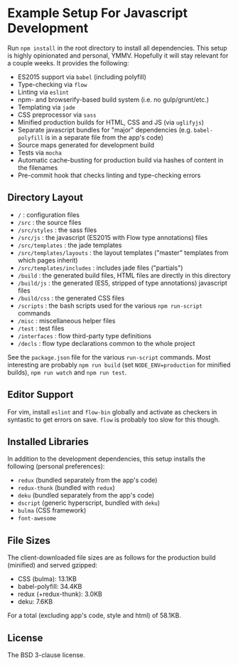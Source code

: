 # Example Setup For Javascript Development

Run `npm install` in the root directory to install all dependencies. This setup is highly opinionated and personal, YMMV. Hopefully it will stay relevant for a couple weeks. It provides the following:

* ES2015 support via `babel` (including polyfill)
* Type-checking via `flow`
* Linting via `eslint`
* npm- and browserify-based build system (i.e. no gulp/grunt/etc.)
* Templating via `jade`
* CSS preprocessor via `sass`
* Minified production builds for HTML, CSS and JS (via `uglifyjs`)
* Separate javascript bundles for "major" dependencies (e.g. `babel-polyfill` is in a separate file from the app's code)
* Source maps generated for development build
* Tests via `mocha`
* Automatic cache-busting for production build via hashes of content in the filenames
* Pre-commit hook that checks linting and type-checking errors

## Directory Layout

- `/` : configuration files
- `/src` : the source files
- `/src/styles` : the sass files
- `/src/js` : the javascript (ES2015 with Flow type annotations) files
- `/src/templates` : the jade templates
- `/src/templates/layouts` : the layout templates ("master" templates from which pages inherit)
- `/src/templates/includes` : includes jade files ("partials")
- `/build` : the generated build files, HTML files are directly in this directory
- `/build/js` : the generated (ES5, stripped of type annotations) javascript files
- `/build/css` : the generated CSS files
- `/scripts` : the bash scripts used for the various `npm run-script` commands
- `/misc` : miscellaneous helper files
- `/test` : test files
- `/interfaces` : flow third-party type definitions
- `/decls` : flow type declarations common to the whole project

See the `package.json` file for the various `run-script` commands. Most interesting are probably `npm run build` (set `NODE_ENV=production` for minified builds), `npm run watch` and `npm run test`.

## Editor Support

For vim, install `eslint` and `flow-bin` globally and activate as checkers in syntastic to get errors on save. `flow` is probably too slow for this though.

## Installed Libraries

In addition to the development dependencies, this setup installs the following (personal preferences):

* `redux` (bundled separately from the app's code)
* `redux-thunk` (bundled with `redux`)
* `deku` (bundled separately from the app's code)
* `dscript` (generic hyperscript, bundled with `deku`)
* `bulma` (CSS framework)
* `font-awesome`

## File Sizes

The client-downloaded file sizes are as follows for the production build (minified) and served gzipped:

* CSS (bulma): 13.1KB
* babel-polyfill: 34.4KB
* redux (+redux-thunk): 3.0KB
* deku: 7.6KB

For a total (excluding app's code, style and html) of 58.1KB.

## License

The BSD 3-clause license.

